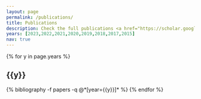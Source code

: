 ```yaml
---
layout: page
permalink: /publications/
title: Publications
description: Check the full publications <a href="https://scholar.google.com.hk/citations?user=7QxkToIAAAAJ&hl=en"><b>here</b></a>
years: [2023,2022,2021,2020,2019,2018,2017,2015]
nav: true
---
```


<div class="publications">

{% for y in page.years %}
  <h2 class="year">{{y}}</h2>
  {% bibliography -f papers -q @*[year={{y}}]* %}
{% endfor %}

</div>
